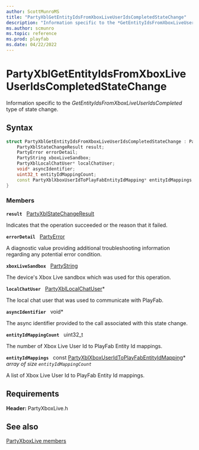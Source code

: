```yaml
---
author: ScottMunroMS
title: "PartyXblGetEntityIdsFromXboxLiveUserIdsCompletedStateChange"
description: "Information specific to the *GetEntityIdsFromXboxLiveUserIdsCompleted* type of state change."
ms.author: scmunro
ms.topic: reference
ms.prod: playfab
ms.date: 04/22/2022
---
```


# PartyXblGetEntityIdsFromXboxLiveUserIdsCompletedStateChange  

Information specific to the *GetEntityIdsFromXboxLiveUserIdsCompleted* type of state change.  

## Syntax  
  
```cpp
struct PartyXblGetEntityIdsFromXboxLiveUserIdsCompletedStateChange : PartyXblStateChange {  
    PartyXblStateChangeResult result;  
    PartyError errorDetail;  
    PartyString xboxLiveSandbox;  
    PartyXblLocalChatUser* localChatUser;  
    void* asyncIdentifier;  
    uint32_t entityIdMappingCount;  
    const PartyXblXboxUserIdToPlayFabEntityIdMapping* entityIdMappings;  
}  
```
  
### Members  
  
**`result`** &nbsp; [PartyXblStateChangeResult](../enums/partyxblstatechangeresult.md)  
  
Indicates that the operation succeeded or the reason that it failed.
  
**`errorDetail`** &nbsp; [PartyError](../../../networking/reference/typedefs.md)  
  
A diagnostic value providing additional troubleshooting information regarding any potential error condition.
  
**`xboxLiveSandbox`** &nbsp; [PartyString](../../../networking/reference/typedefs.md)  
  
The device's Xbox Live sandbox which was used for this operation.
  
**`localChatUser`** &nbsp; [PartyXblLocalChatUser](../classes/PartyXblLocalChatUser/partyxbllocalchatuser.md)*  
  
The local chat user that was used to communicate with PlayFab.
  
**`asyncIdentifier`** &nbsp; void*  
  
The async identifier provided to the call associated with this state change.
  
**`entityIdMappingCount`** &nbsp; uint32_t  
  
The number of Xbox Live User Id to PlayFab Entity Id mappings.
  
**`entityIdMappings`** &nbsp; const [PartyXblXboxUserIdToPlayFabEntityIdMapping](partyxblxboxuseridtoplayfabentityidmapping.md)*  
*array of size `entityIdMappingCount`*  
  
A list of Xbox Live User Id to PlayFab Entity Id mappings.
  
  
## Requirements  
  
**Header:** PartyXboxLive.h
  
## See also  
[PartyXboxLive members](../partyxboxlive_members.md)  

  
  

